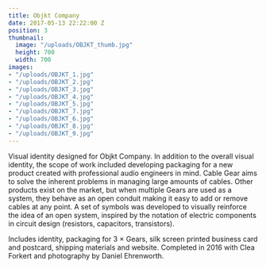 ```yaml
---
title: Objkt Company
date: 2017-05-13 22:22:00 Z
position: 3
thumbnail:
  image: "/uploads/OBJKT_thumb.jpg"
  height: 700
  width: 700
images:
- "/uploads/OBJKT_1.jpg"
- "/uploads/OBJKT_2.jpg"
- "/uploads/OBJKT_3.jpg"
- "/uploads/OBJKT_4.jpg"
- "/uploads/OBJKT_5.jpg"
- "/uploads/OBJKT_7.jpg"
- "/uploads/OBJKT_6.jpg"
- "/uploads/OBJKT_8.jpg"
- "/uploads/OBJKT_9.jpg"
---
```


Visual identity designed for Objkt Company. In addition to the overall visual identity, the scope of work included developing packaging for a new product created with professional audio engineers in mind. Cable Gear aims to solve the inherent problems in managing large amounts of cables. Other products exist on the market, but when multiple Gears are used as a system, they behave as an open conduit making it easy to add or remove cables at any point. A set of symbols was developed to visually reinforce the idea of an open system, inspired by the notation of electric components in circuit design (resistors, capacitors, transistors). 

Includes identity, packaging for 3 × Gears, silk screen printed business card and postcard, shipping materials and website. Completed in 2016 with Clea Forkert and photography by Daniel Ehrenworth.